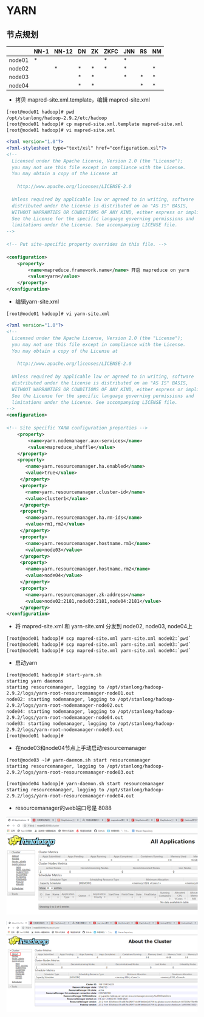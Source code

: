 # YARN

## 节点规划

|        | NN-1 | NN-12 | DN   | ZK   | ZKFC | JNN  | RS   | NM   |
| ------ | ---- | ----- | ---- | ---- | ---- | ---- | ---- | ---- |
| node01 | *    |       |      |      | *    | *    |      |      |
| node02 |      | *     | *    | *    | *    | *    |      | *    |
| node03 |      |       | *    | *    |      | *    | *    | *    |
| node04 |      |       | *    | *    |      |      | *    | *    |

- 拷贝 mapred-site.xml.template，编辑 mapred-site.xml

```shell
[root@node01 hadoop]# pwd
/opt/stanlong/hadoop-2.9.2/etc/hadoop
[root@node01 hadoop]# cp mapred-site.xml.template mapred-site.xml
[root@node01 hadoop]# vi mapred-site.xml
```

```xml
<?xml version="1.0"?>
<?xml-stylesheet type="text/xsl" href="configuration.xsl"?>
<!--
  Licensed under the Apache License, Version 2.0 (the "License");
  you may not use this file except in compliance with the License.
  You may obtain a copy of the License at

    http://www.apache.org/licenses/LICENSE-2.0

  Unless required by applicable law or agreed to in writing, software
  distributed under the License is distributed on an "AS IS" BASIS,
  WITHOUT WARRANTIES OR CONDITIONS OF ANY KIND, either express or implied.
  See the License for the specific language governing permissions and
  limitations under the License. See accompanying LICENSE file.
-->

<!-- Put site-specific property overrides in this file. -->

<configuration>
    <property>
        <name>mapreduce.framework.name</name> 开启 mapreduce on yarn
        <value>yarn</value>
    </property>
</configuration>
```

- 编辑yarn-site.xml

```shell
[root@node01 hadoop]# vi yarn-site.xml
```

```xml
<?xml version="1.0"?>
<!--
  Licensed under the Apache License, Version 2.0 (the "License");
  you may not use this file except in compliance with the License.
  You may obtain a copy of the License at

    http://www.apache.org/licenses/LICENSE-2.0

  Unless required by applicable law or agreed to in writing, software
  distributed under the License is distributed on an "AS IS" BASIS,
  WITHOUT WARRANTIES OR CONDITIONS OF ANY KIND, either express or implied.
  See the License for the specific language governing permissions and
  limitations under the License. See accompanying LICENSE file.
-->
<configuration>

<!-- Site specific YARN configuration properties -->
    <property>
        <name>yarn.nodemanager.aux-services</name>
        <value>mapreduce_shuffle</value>
    </property>
    <property>
       <name>yarn.resourcemanager.ha.enabled</name>
       <value>true</value>
     </property>
     <property>
       <name>yarn.resourcemanager.cluster-id</name>
       <value>cluster1</value>
     </property>
     <property>
       <name>yarn.resourcemanager.ha.rm-ids</name>
       <value>rm1,rm2</value>
     </property>
     <property>
       <name>yarn.resourcemanager.hostname.rm1</name>
       <value>node03</value>
     </property>
     <property>
       <name>yarn.resourcemanager.hostname.rm2</name>
       <value>node04</value>
     </property>
     <property>
       <name>yarn.resourcemanager.zk-address</name>
       <value>node02:2181,node03:2181,node04:2181</value>
     </property>
</configuration>
```

- 将 mapred-site.xml 和 yarn-site.xml 分发到 node02, node03, node04上

```shell
[root@node01 hadoop]# scp mapred-site.xml yarn-site.xml node02:`pwd`
[root@node01 hadoop]# scp mapred-site.xml yarn-site.xml node03:`pwd`
[root@node01 hadoop]# scp mapred-site.xml yarn-site.xml node04:`pwd`
```

- 启动yarn

```shell
[root@node01 hadoop]# start-yarn.sh 
starting yarn daemons
starting resourcemanager, logging to /opt/stanlong/hadoop-2.9.2/logs/yarn-root-resourcemanager-node01.out
node02: starting nodemanager, logging to /opt/stanlong/hadoop-2.9.2/logs/yarn-root-nodemanager-node02.out
node04: starting nodemanager, logging to /opt/stanlong/hadoop-2.9.2/logs/yarn-root-nodemanager-node04.out
node03: starting nodemanager, logging to /opt/stanlong/hadoop-2.9.2/logs/yarn-root-nodemanager-node03.out
[root@node01 hadoop]# 
```

- 在node03和node04节点上手动启动resourcemanager

```shell
[root@node03 ~]# yarn-daemon.sh start resourcemanager
starting resourcemanager, logging to /opt/stanlong/hadoop-2.9.2/logs/yarn-root-resourcemanager-node03.out
```

```shell
[root@node04 hadoop]# yarn-daemon.sh start resourcemanager
starting resourcemanager, logging to /opt/stanlong/hadoop-2.9.2/logs/yarn-root-resourcemanager-node04.out
```

- resourcemanager的web端口号是 8088

![](./doc/01.png)

![](./doc/02.png)

